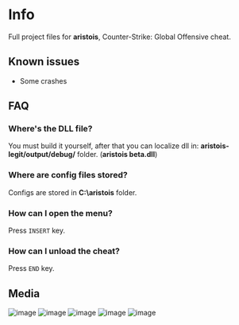 # Info
Full project files for **aristois**, Counter-Strike: Global Offensive cheat.

## Known issues
- Some crashes

## FAQ
### Where's the DLL file?
You must build it yourself, after that you can localize dll in: **aristois-legit/output/debug/** folder. (**aristois beta.dll**)

### Where are config files stored?
Configs are stored in **C:\aristois** folder.

### How can I open the menu?
Press `INSERT` key.

### How can I unload the cheat?
Press `END` key.

## Media
![image](https://i.imgur.com/KBo4mzn.png)
![image](https://i.imgur.com/2cmVKTJ.png)
![image](https://i.imgur.com/KW4UKyo.png)
![image](https://i.imgur.com/Wh5nY3b.png)
![image](https://i.imgur.com/2cmVKTJ.png)

